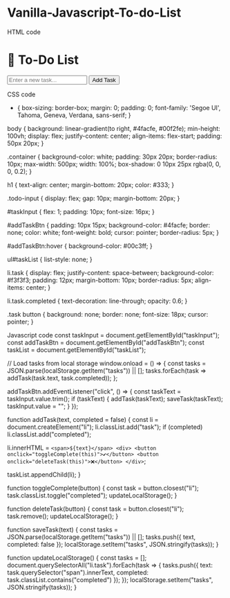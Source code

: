 # Vanilla-Javascript-To-do-List
HTML code
<!DOCTYPE html>
<html lang="en">
<head>
  <meta charset="UTF-8" />
  <meta name="viewport" content="width=device-width, initial-scale=1.0"/>
  <title>To-Do List App</title>
  <link rel="stylesheet" href="style.css" />
</head>
<body>
  <div class="container">
    <h1>📝 To-Do List</h1>
    <div class="todo-input">
      <input type="text" id="taskInput" placeholder="Enter a new task..." />
      <button id="addTaskBtn">Add Task</button>
    </div>
    <ul id="taskList"></ul>
  </div>

  <script src="script.js"></script>
</body>
</html>

CSS code
* {
  box-sizing: border-box;
  margin: 0;
  padding: 0;
  font-family: 'Segoe UI', Tahoma, Geneva, Verdana, sans-serif;
}

body {
  background: linear-gradient(to right, #4facfe, #00f2fe);
  min-height: 100vh;
  display: flex;
  justify-content: center;
  align-items: flex-start;
  padding: 50px 20px;
}

.container {
  background-color: white;
  padding: 30px 20px;
  border-radius: 10px;
  max-width: 500px;
  width: 100%;
  box-shadow: 0 10px 25px rgba(0, 0, 0, 0.2);
}

h1 {
  text-align: center;
  margin-bottom: 20px;
  color: #333;
}

.todo-input {
  display: flex;
  gap: 10px;
  margin-bottom: 20px;
}

#taskInput {
  flex: 1;
  padding: 10px;
  font-size: 16px;
}

#addTaskBtn {
  padding: 10px 15px;
  background-color: #4facfe;
  border: none;
  color: white;
  font-weight: bold;
  cursor: pointer;
  border-radius: 5px;
}

#addTaskBtn:hover {
  background-color: #00c3ff;
}

ul#taskList {
  list-style: none;
}

li.task {
  display: flex;
  justify-content: space-between;
  background-color: #f3f3f3;
  padding: 12px;
  margin-bottom: 10px;
  border-radius: 5px;
  align-items: center;
}

li.task.completed {
  text-decoration: line-through;
  opacity: 0.6;
}

.task button {
  background: none;
  border: none;
  font-size: 18px;
  cursor: pointer;
}


Javascript code
const taskInput = document.getElementById("taskInput");
const addTaskBtn = document.getElementById("addTaskBtn");
const taskList = document.getElementById("taskList");

// Load tasks from local storage
window.onload = () => {
  const tasks = JSON.parse(localStorage.getItem("tasks")) || [];
  tasks.forEach(task => addTask(task.text, task.completed));
};

addTaskBtn.addEventListener("click", () => {
  const taskText = taskInput.value.trim();
  if (taskText) {
    addTask(taskText);
    saveTask(taskText);
    taskInput.value = "";
  }
});

function addTask(text, completed = false) {
  const li = document.createElement("li");
  li.classList.add("task");
  if (completed) li.classList.add("completed");

  li.innerHTML = `
    <span>${text}</span>
    <div>
      <button onclick="toggleComplete(this)">✔️</button>
      <button onclick="deleteTask(this)">❌</button>
    </div>
  `;

  taskList.appendChild(li);
}

function toggleComplete(button) {
  const task = button.closest("li");
  task.classList.toggle("completed");
  updateLocalStorage();
}

function deleteTask(button) {
  const task = button.closest("li");
  task.remove();
  updateLocalStorage();
}

function saveTask(text) {
  const tasks = JSON.parse(localStorage.getItem("tasks")) || [];
  tasks.push({ text, completed: false });
  localStorage.setItem("tasks", JSON.stringify(tasks));
}

function updateLocalStorage() {
  const tasks = [];
  document.querySelectorAll("li.task").forEach(task => {
    tasks.push({
      text: task.querySelector("span").innerText,
      completed: task.classList.contains("completed")
    });
  });
  localStorage.setItem("tasks", JSON.stringify(tasks));
}
